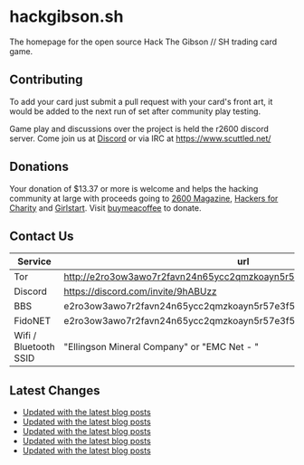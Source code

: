 # hackgibson.sh
The homepage for the open source Hack The Gibson // SH trading card game.


## Contributing

To add your card just submit a pull request with your card's front art, it would be added to the next run of set after community play testing.

Game play and discussions over the project is held the r2600 discord server. Come join us at [Discord](https://discord.com/invite/9hABUzz) or via IRC at https://www.scuttled.net/


## Donations

Your donation of $13.37 or more is welcome and helps the hacking community at large with proceeds going to [2600 Magazine](https://2600.com/), [Hackers for Charity](https://hackersforcharity.org) and [Girlstart](https://girlstart.org).  Visit [buymeacoffee](https://www.buymeacoffee.com/hackgibson.sh) to donate.


## Contact Us

Service | url
-|-
Tor | http://e2ro3ow3awo7r2favn24n65ycc2qmzkoayn5r57e3f56nvjwdcgg32ad.onion
Discord | https://discord.com/invite/9hABUzz
BBS | e2ro3ow3awo7r2favn24n65ycc2qmzkoayn5r57e3f56nvjwdcgg32ad.onion:23
FidoNET | e2ro3ow3awo7r2favn24n65ycc2qmzkoayn5r57e3f56nvjwdcgg32ad.onion:24554
Wifi / Bluetooth SSID | "Ellingson Mineral Company" or "EMC Net - <fidonet address>"

## Latest Changes
<!-- BLOG-POST-LIST:START -->
- [Updated with the latest blog posts](https://github.com/DFW2600/hackgibson.sh/commit/146742238a0b119e41602664f8d7c05df7262d8e)
- [Updated with the latest blog posts](https://github.com/DFW2600/hackgibson.sh/commit/692ba014357ba36bc8e6283dc8f0bc6de6985ba1)
- [Updated with the latest blog posts](https://github.com/DFW2600/hackgibson.sh/commit/fa9cf39ad682f55d79ab1aba6a261362cbc02729)
- [Updated with the latest blog posts](https://github.com/DFW2600/hackgibson.sh/commit/d5d2f3e03ad059d7ce617cb6978767bc8d89f1d1)
- [Updated with the latest blog posts](https://github.com/DFW2600/hackgibson.sh/commit/2e174585c47d44a0517382fbeb54e2071e6ef79c)
<!-- BLOG-POST-LIST:END -->
